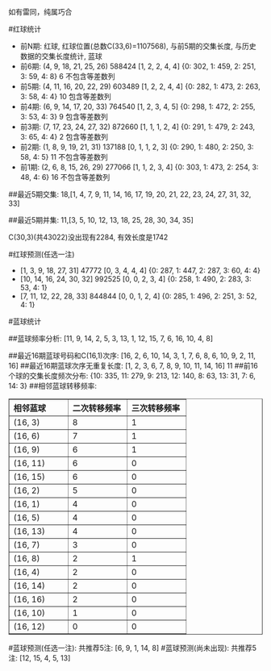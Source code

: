<!-- 
.. title: 双色球2010106期(2010-09-12)数据分析报告
.. slug: slott-2010106-2010-09-12-report
.. date: 2010-09-13 08:00:00 UTC+08:00
.. tags: Lottery
.. link: 
.. description: 
.. type: text
-->

如有雷同，纯属巧合

<!-- TEASER_END-->

#红球统计

- 前N期: 红球, 红球位置(总数C(33,6)=1107568), 与前5期的交集长度, 与历史数据的交集长度统计, 蓝球
- 前6期: (4, 9, 18, 21, 25, 26) 588424 [1, 2, 2, 4, 4] {0: 302, 1: 459, 2: 251, 3: 59, 4: 8} 6 不包含等差数列
- 前5期: (4, 11, 16, 20, 22, 29) 603489 [1, 2, 2, 4, 4] {0: 282, 1: 473, 2: 263, 3: 58, 4: 4} 10 包含等差数列
- 前4期: (6, 9, 14, 17, 20, 33) 764540 [1, 2, 3, 4, 5] {0: 298, 1: 472, 2: 255, 3: 53, 4: 3} 9 包含等差数列
- 前3期: (7, 17, 23, 24, 27, 32) 872660 [1, 1, 1, 2, 4] {0: 291, 1: 479, 2: 243, 3: 65, 4: 4} 2 包含等差数列
- 前2期: (1, 8, 9, 19, 21, 31) 137188 [0, 1, 1, 2, 3] {0: 290, 1: 480, 2: 250, 3: 58, 4: 5} 11 不包含等差数列
- 前1期: (2, 6, 8, 15, 26, 29) 277066 [1, 1, 2, 3, 4] {0: 303, 1: 473, 2: 254, 3: 48, 4: 6} 16 不包含等差数列

##最近5期交集:
18,[1, 4, 7, 9, 11, 14, 16, 17, 19, 20, 21, 22, 23, 24, 27, 31, 32, 33]

##最近5期并集:
11,[3, 5, 10, 12, 13, 18, 25, 28, 30, 34, 35]

C(30,3)(共43022)没出现有2284, 
有效长度是1742

#红球预测(任选一注)

- [1, 3, 9, 18, 27, 31] 47772 [0, 3, 4, 4, 4] {0: 287, 1: 447, 2: 287, 3: 60, 4: 4}
- [10, 14, 16, 24, 30, 32] 992525 [0, 0, 2, 3, 4] {0: 258, 1: 490, 2: 283, 3: 53, 4: 1}
- [7, 11, 12, 22, 28, 33] 844844 [0, 0, 1, 2, 4] {0: 285, 1: 496, 2: 251, 3: 52, 4: 1}

#蓝球统计

##蓝球频率分析:
[11, 9, 14, 2, 5, 3, 13, 1, 12, 15, 7, 6, 16, 10, 4, 8]

##最近16期蓝球号码和C(16,1)次序:
[16, 2, 6, 10, 14, 3, 1, 7, 6, 8, 6, 10, 9, 2, 11, 16]
##最近16期蓝球次序无重复长度:
[1, 2, 3, 6, 7, 8, 9, 10, 11, 14, 16] 11
##前16个球的交集长度频次分布:
{10: 335, 11: 279, 9: 213, 12: 140, 8: 63, 13: 31, 7: 6, 14: 3}
##相邻蓝球转移频率:
<table border="1" class="table table-striped dataframe">
  <thead>
    <tr style="text-align: left;">
      <th style="min-width: 100px;">相邻蓝球</th>
      <th style="min-width: 100px;">二次转移频率</th>
      <th style="min-width: 100px;">三次转移频率</th>
    </tr>
  </thead>
  <tbody>
    <tr>
      <td>  (16, 3)</td>
      <td> 8</td>
      <td> 1</td>
    </tr>
    <tr>
      <td>  (16, 6)</td>
      <td> 7</td>
      <td> 1</td>
    </tr>
    <tr>
      <td>  (16, 9)</td>
      <td> 6</td>
      <td> 1</td>
    </tr>
    <tr>
      <td> (16, 11)</td>
      <td> 6</td>
      <td> 0</td>
    </tr>
    <tr>
      <td> (16, 15)</td>
      <td> 6</td>
      <td> 0</td>
    </tr>
    <tr>
      <td>  (16, 2)</td>
      <td> 5</td>
      <td> 0</td>
    </tr>
    <tr>
      <td>  (16, 1)</td>
      <td> 4</td>
      <td> 0</td>
    </tr>
    <tr>
      <td>  (16, 5)</td>
      <td> 4</td>
      <td> 0</td>
    </tr>
    <tr>
      <td> (16, 13)</td>
      <td> 4</td>
      <td> 0</td>
    </tr>
    <tr>
      <td>  (16, 7)</td>
      <td> 3</td>
      <td> 0</td>
    </tr>
    <tr>
      <td>  (16, 8)</td>
      <td> 2</td>
      <td> 1</td>
    </tr>
    <tr>
      <td>  (16, 4)</td>
      <td> 2</td>
      <td> 0</td>
    </tr>
    <tr>
      <td> (16, 14)</td>
      <td> 2</td>
      <td> 0</td>
    </tr>
    <tr>
      <td> (16, 16)</td>
      <td> 2</td>
      <td> 0</td>
    </tr>
    <tr>
      <td> (16, 10)</td>
      <td> 1</td>
      <td> 0</td>
    </tr>
    <tr>
      <td> (16, 12)</td>
      <td> 0</td>
      <td> 0</td>
    </tr>
  </tbody>
</table>
#蓝球预测(任选一注):
共推荐5注: [6, 9, 1, 14, 8]
#蓝球预测(尚未出现):
共推荐5注: [12, 15, 4, 5, 13]

